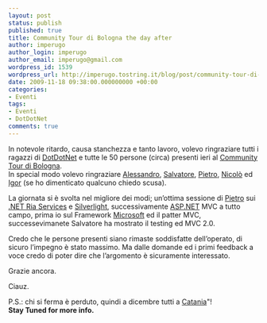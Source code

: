 ```yaml
---
layout: post
status: publish
published: true
title: Community Tour di Bologna the day after
author: imperugo
author_login: imperugo
author_email: imperugo@gmail.com
wordpress_id: 1539
wordpress_url: http://imperugo.tostring.it/blog/post/community-tour-di-bologna-the-day-after/
date: 2009-11-18 09:38:00.000000000 +00:00
categories:
- Eventi
tags:
- Eventi
- DotDotNet
comments: true
---
```

<p>In notevole ritardo, causa stanchezza e tanto lavoro, volevo ringraziare tutti i ragazzi di <a title="DotDotNet" href="http://dotdotnet.org/" rel="nofollow" target="_blank">DotDotNet</a> e tutte le 50 persone (circa) presenti ieri al <a href="http://dotdotnet.org/content/Tour09fall.aspx" rel="nofollow" target="_blank">Community Tour di Bologna</a>.     <br />In special modo volevo ringraziare <a title="Alessandro Scardova" href="http://blogs.ugidotnet.org/allePalle_blog/Default.aspx" target="_blank">Alessandro</a>, <a title="Salvatore Di Fazio" href="http://bitvector.tostring.it/" rel="nofollow" target="_blank">Salvatore</a>, <a title="Pietro Brambati" href="http://blogs.msdn.com/pietrobr/" target="_blank">Pietro</a>, <a title="Nicolò Carandini" href="http://blogs.ugidotnet.org/Nick60/Default.aspx" rel="nofollow" target="_blank">Nicolò</a> ed <a title="Igor Antonacci" href="http://dotdotnet.org/members/igor/default.aspx" rel="nofollow" target="_blank">Igor</a> (se ho dimenticato qualcuno chiedo scusa).</p>  <p>La giornata si è svolta nel migliore dei modi; un’ottima sessione di <a title="Pietro Brambati" href="http://blogs.msdn.com/pietrobr/" target="_blank">Pietro</a> sui <a title=".NET Ria Services" href="http://imperugo.tostring.it/Blog/Post/NET-RIA-Services-e-Silverlight" target="_blank">.NET Ria Services</a> e <a title="Silverlight" href="http://imperugo.tostring.it/categories/archive/Silverlight" target="_blank">Silverlight</a>, successivamente <a title="ASP.NET" href="http://imperugo.tostring.it/categories/archive/ASP.NET" target="_blank">ASP.NET</a> MVC a tutto campo, prima io sul Framework <a title="Microsoft Corporation" href="http://www.microsoft.com" rel="nofollow" target="_blank">Microsoft</a> ed il patter MVC, successevimanete Salvatore ha mostrato il testing ed MVC 2.0.</p>  <p>Credo che le persone presenti siano rimaste soddisfatte dell’operato, di sicuro l’impegno è stato massimo. Ma dalle domande ed i primi feedback a voce credo di poter dire che l’argomento è sicuramente interessato.</p>  <p>Grazie ancora.</p>  <p>Ciauz.</p>  <p>P.S.: chi si ferma è perduto, quindi a dicembre tutti a <a title="Community Tour con OrangeDotNet in Sicilia." href="http://blogs.ugidotnet.org/janky/archive/2009/11/13/community-tour-con-orangedotnet-in-sicilia-save-the-date.aspx" rel="nofollow" target="_blank">Catania</a>&quot;!    <br /><strong>Stay Tuned for more info.</strong></p>
